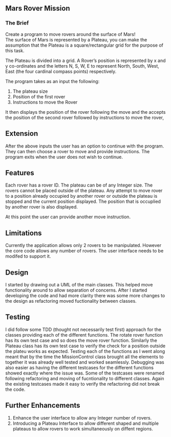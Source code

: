 ## Mars Rover Mission

### The Brief   

Create a program to move rovers around the surface of Mars!  
The surface of Mars is represented by a Plateau, you can make the assumption that the Plateau is a square/rectangular grid for the purpose of this task.

The Plateau is divided into a grid. 
A Rover’s position is represented by x and y co-ordinates and the letters N, S, W, E to
represent North, South, West, East (the four cardinal compass points) respectively.
 
The program takes as an input the following:
1. The plateau size
2. Position of the first rover
3. Instructions to move the Rover 
 
It then displays the position of the rover following the move and the accepts the 
position of the second rover followed by instructions to move the rover, 
 
## Extension

After the above inputs the user has an option to continue with the program. They can then choose a rover
to move and provide instructions. The program exits when the user does not wish to continue.

## Features

Each rover has a rover ID.
The plateau can be of any Integer size.
The rovers cannot be placed outside of the plateau.
Any attempt to move rover to a position already occupied by another rover or outside the plateau is stopped and 
the current position displayed. The position that is occuplied by another rover is also displayed.













































































At this point the user can provide another move instruction. 

## Limitations

Currently the application allows only 2 rovers to be manipulated. However the core code allows any number
of rovers. The user interface needs to be modifed to support it.

## Design

I started by drawing out a UML of the main classes. This helped move functionality around to allow separation of concerns. 
After I started developing the code and had more clarity there was some more changes to the design as refactoring
moved fuctionality between classes. 

## Testing 

I did follow some TDD (thought not necessarily test first) approach for the classes providing 
each of the different functions.
The rotate rover function has its own test case and so does the move rover function. 
Similarly the Plateau class has its own test case to verify the check for a position outside the plateu works 
as expected. 
Testing each of the functions as I went along meant that by the time the MissionControl class brought all the elements
to together it was already well tested and worked seamlessly.
Debugging was also easier as having the different testcases for the different functions showed exactly where the issue was.
Some of the testcases were renamed following refactoring and moving of fucntionality to different classes.
Again the existing testcases made it easy to verify the refactoring did not break the code. 

## Further Enhancements

1. Enhance the user interface to allow any Integer number of rovers.
2. Introducing a Plateau Interface to allow different shaped and multiple plateaus to allow rovers to work 
simultaneously on diffent regions. 

